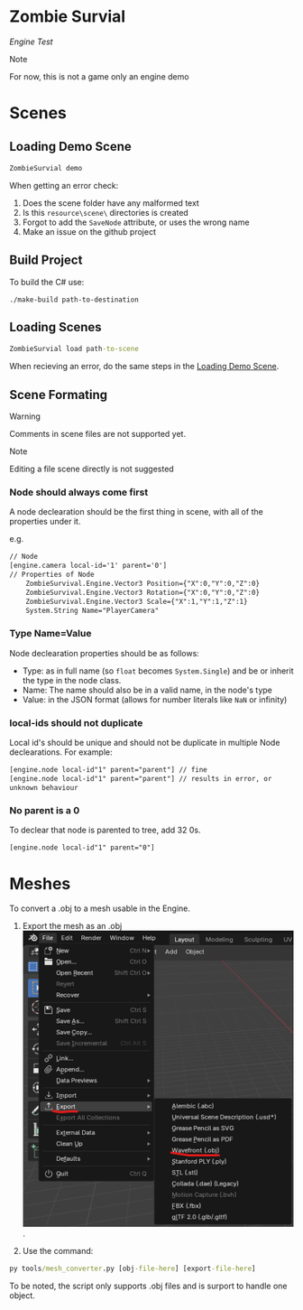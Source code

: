 # Zombie Survial

_Engine Test_

> [!NOTE]
> For now, this is not a game only an engine demo

# Scenes

## Loading Demo Scene

```cmd
ZombieSurvial demo
```

When getting an error check:

1. Does the scene folder have any malformed text
2. Is this `resource\scene\` directories is created
3. Forgot to add the `SaveNode` attribute, or uses the wrong name
4. Make an issue on the github project

## Build Project

To build the C# use:

```CMD
./make-build path-to-destination
```

## Loading Scenes

```cmd
ZombieSurvial load path-to-scene
```

When recieving an error, do the same steps in the [Loading Demo Scene](#loading-demo-scene).

## Scene Formating

> [!WARNING]
> Comments in scene files are not supported yet.

> [!NOTE]
> Editing a file scene directly is not suggested

### Node should always come first

A node declearation should be the first thing in scene, with all of the properties under it.

e.g.

```scene
// Node
[engine.camera local-id='1' parent='0']
// Properties of Node
	ZombieSurvival.Engine.Vector3 Position={"X":0,"Y":0,"Z":0}
	ZombieSurvival.Engine.Vector3 Rotation={"X":0,"Y":0,"Z":0}
	ZombieSurvival.Engine.Vector3 Scale={"X":1,"Y":1,"Z":1}
	System.String Name="PlayerCamera"
```

### Type Name=Value

Node declearation properties should be as follows:

- Type: as in full name (so `float` becomes `System.Single`) and be or inherit the type in the node class.
- Name: The name should also be in a valid name, in the node's type
- Value: in the JSON format (allows for number literals like `NaN` or infinity)

### local-ids should not duplicate

Local id's should be unique and should not be duplicate in multiple Node declearations. For example:

```scene
[engine.node local-id"1" parent="parent"] // fine
[engine.node local-id"1" parent="parent"] // results in error, or unknown behaviour
```

### No parent is a 0

To declear that node is parented to tree, add 32 0s.

```scene
[engine.node local-id"1" parent="0"]
```

# Meshes

To convert a .obj to a mesh usable in the Engine.

1. Export the mesh as an .obj ![In blender, File/Export/Wavefront (.obj)](/docs/export-mesh-example.png).

2. Use the command:

```bat
py tools/mesh_converter.py [obj-file-here] [export-file-here]
```

To be noted, the script only supports .obj files and is surport to handle one object.
